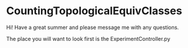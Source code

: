 # CountingTopologicalEquivClasses

Hi! Have a great summer and please message me with any questions.

The place you will want to look first is the ExperimentController.py
